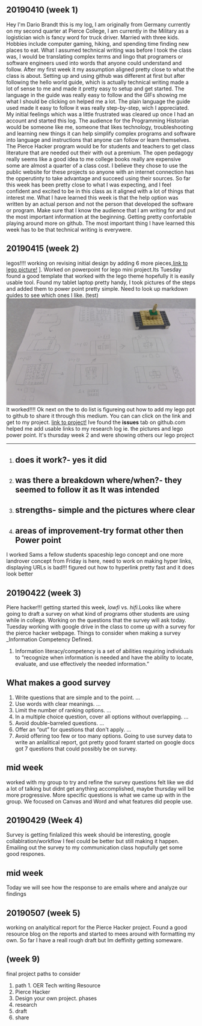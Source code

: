 ## 20190410 (week 1)

Hey I'm Dario Brandt this is my log, I am originally from Germany currently on my second quarter at Pierce College, I am currently in the Military as a logistician wich is fancy word for truck driver. Married with three kids. Hobbies include computer gaming, hiking, and spending time finding new places to eat.
What I assumed technical writing was before I took the class was, I would be translating complex terms and lingo that programers or software engineers used into words that anyone could understand and follow. After my first week it my assumption aligned pretty close to what the class is about.
Setting up and using github was different at first but after following the hello world guide, which is actually technical writing made a lot of sense to me and made it pretty easy to setup and get started. The language in the guide was really easy to follow and the GIFs showing me what I should be clicking on helped me a lot. The plain language the guide used made it easy to follow it was really step-by-step, wich I appreciated. My initial feelings which was a little frustrated was cleared up once I had an account and started this log.
The audience for the Programming Historian would be someone like me, someone that likes technology, troubleshooting and learning new things it can help simplify complex programs and software into language and instructions that anyone can follow or learn themselves. The Pierce Hacker program would be for students and teachers to get class literature that are needed out their with out a premium. The open pedagogy really seems like a good idea to me college books really are expensive some are almost a quarter of a class cost. I believe they chose to use the public website for these projects so anyone with an internet connection has the opperutinty to take advantage and succeed using their sources.
So far this week has been pretty close to what I was expecting, and I feel confident and excited to be in this class as it aligned with a lot of things that interest me. What I have learned this week is that the help option was written by an actual person and not the person that developed the software or program. Make sure that I know the audience that I am writing for and put the most important information at the beginning. Getting pretty confortable playing around more on github. The most important thing I have learned this week has to be that technical writing is everywere. 

## 20190415 (week 2)

legos!!!! working on revising initial design by adding 6 more pieces,[link to lego picture!](https://github.com/TTraum/research-log-/blob/weekly-log/lego%20project1.jpg)
]. Worked on powerpoint for lego mini project.Its Tuesday found a good template that worked with the lego theme hopefully it is easily usable tool. Found my tablet laptop pretty handy, I took pictures of the steps and added them to power point pretty simple. Need to look up markdown guides to see which ones I like.
(test)![](https://github.com/TTraum/research-log-/blob/weekly-log/lego%20project1.jpg)
It worked!!!!
Ok next on the to do list is figureing out how to add my lego ppt to github to share it through this medium. You can can click on the link and get to my project.
[link to project!](https://github.com/TTraum/research-log-/blob/weekly-log/lego%20project-Brandt.pptx)
Ive found the **issues** tab on github.com helped me add usable links to my research log ie. the pictures and lego power point.
It's thursday week 2 and were showing others our lego project
* * * 
1. ## does it work?- yes it did 
2. ## was there a breakdown where/when?- they seemed to follow it as It was intended 
3. ## strengths- simple and the pictures where clear
4. ## areas of improvement-try format other then Power point
I worked Sams a fellow students spaceship lego concept and one more landrover concept from 
Friday is here, need to work on making hyper links, displaying URLs is bad!!! figured out how to hyperlink pretty fast and it does look better 
##  20190422 (week 3)
Piere hacker!!! getting started this week, _lowfi_ vs. _hifi_.Looks like where going to draft a survey on what kind of programs other students are using while in college. Working on the questions that the survey will ask today. Tuesday working with google drive in the class to come up with a survey for the pierce hacker webpage. Things to consider when making a survey _Information Competency Defined. 
1. Information literacy/competency is a set of abilities requiring individuals to “recognize when information is needed and have the ability to locate, evaluate, and use effectively the needed information.”
## What makes a good survey
1. Write questions that are simple and to the point. ...
2. Use words with clear meanings. ...
3. Limit the number of ranking options. ...
4. In a multiple choice question, cover all options without overlapping. ...
5. Avoid double-barreled questions. ...
6. Offer an “out” for questions that don't apply. ...
7. Avoid offering too few or too many options.
Going to use survey data to write an anlalitical report, got pretty good foramt started on google docs got 7 questions that could possibly be on survey. 
## mid week 
worked with my group to try and refine the survey questions felt like we did a lot of talking but didnt get anything accomplished, maybe thursday will be more progressive. More specific questions is what we came up with in the group. We focused on Canvas and Word and what features did people use.
##  20190429 (Week 4)
Survey is getting finlalized this week should be interesting, google collablration/workflow I feel could be better but still making it happen. Emailing out the survey to my communication class hopufully get some good respones.
## mid week 
Today we will see how the response to are emails where and analyze our findings 
## 20190507 (week 5)
working on analyitical report for the Pierce Hacker project. Found a good resource blog on the reports and started to mees around with formatting my own. So far I have a reall rough draft but Im deffinlty getting someware.
## (week 9)
final project paths to consider 
1. path 1. OER Tech writing Resource
2. Pierce Hacker 
3. Design your own project.
phases 
1. research 
2. draft
3. share
